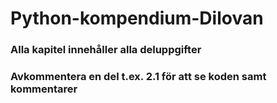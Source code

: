 # Python-kompendium-Dilovan
### Alla kapitel innehåller alla deluppgifter
### Avkommentera en del t.ex. 2.1 för att se koden samt kommentarer
